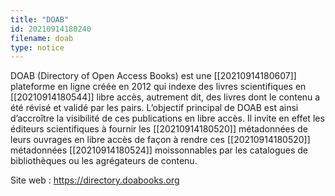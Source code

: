 ```yaml
---
title: "DOAB"
id: 20210914180240
filename: doab
type: notice
---
```


DOAB (Directory of Open Access Books) est une [[20210914180607]] plateforme en ligne créée en 2012 qui indexe des livres scientifiques en [[20210914180544]] libre accès, autrement dit, des livres dont le contenu a été révisé et validé par les pairs. 
L’objectif principal de DOAB est ainsi d’accroître la visibilité de ces publications en libre accès. Il invite en effet les éditeurs scientifiques à fournir les [[20210914180520]] métadonnées de leurs ouvrages en libre accès de façon à rendre ces [[20210914180520]] métadonnées [[20210914180524]] moissonnables par les catalogues de bibliothèques ou les agrégateurs de contenu.

Site web : <https://directory.doabooks.org>

